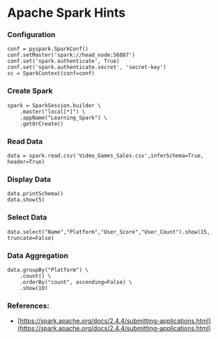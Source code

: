Apache Spark Hints
===================

### Configuration
```
conf = pyspark.SparkConf()
conf.setMaster('spark://head_node:56887')
conf.set('spark.authenticate', True)
conf.set('spark.authenticate.secret', 'secret-key')
sc = SparkContext(conf=conf)

```

### Create Spark
```
spark = SparkSession.builder \
    .master("local[*]") \
    .appName("Learning_Spark") \
    .getOrCreate()
```

### Read Data
```
data = spark.read.csv('Video_Games_Sales.csv',inferSchema=True, header=True)
```

### Display Data
```
data.printSchema()
data.show(5)
```

### Select Data
```
data.select("Name","Platform","User_Score","User_Count").show(15, truncate=False)
```

### Data Aggregation
```
data.groupBy("Platform") \
    .count() \
    .orderBy("count", ascending=False) \
    .show(10)
```

### References:
* [https://spark.apache.org/docs/2.4.4/submitting-applications.html](https://spark.apache.org/docs/2.4.4/submitting-applications.html)
